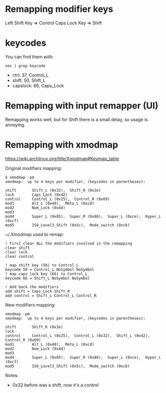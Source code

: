 # Remapping modifier keys

Left Shift Key => Control
Caps Lock  Key => Shift

# keycodes

You can find them with:

```
xev | grep keycode
```

- ctrl: 37, Control_L
- shift: 50, Shift_L
- capslock: 66, Caps_Lock

# Remapping with input remapper (UI)

Remapping works well, but for Shift there is a small delay, so usage is annoying.

# Remapping with xmodmap 

https://wiki.archlinux.org/title/Xmodmap#Keymap_table

Original modifiers mapping:

```
$ xmodmap -pm
xmodmap:  up to 4 keys per modifier, (keycodes in parentheses):

shift       Shift_L (0x32),  Shift_R (0x3e)
lock        Caps_Lock (0x42)
control     Control_L (0x25),  Control_R (0x69)
mod1        Alt_L (0x40),  Meta_L (0xcd)
mod2        Num_Lock (0x4d)
mod3      
mod4        Super_L (0x85),  Super_R (0x86),  Super_L (0xce),  Hyper_L (0xcf)
mod5        ISO_Level3_Shift (0x5c),  Mode_switch (0xcb)
```

~/.Xmodmap used to remap:

```
! First clear ALL the modifiers involved in the remapping
clear shift
clear lock
clear control

! map shift key (50) to Control_L 
keycode 50 = Control_L NoSymbol NoSymbol
! map caps lock key (66) to Control_L 
keycode 66 = Shift_L NoSymbol NoSymbol

! Add back the modifiers
add shift = Caps_Lock Shift_R
add control = Shift_L Control_L Control_R
```

New modifiers mapping:

```
xmodmap -pm
xmodmap:  up to 4 keys per modifier, (keycodes in parentheses):

shift       Shift_R (0x3e)
lock      
control     Control_L (0x25),  Control_L (0x32),  Shift_L (0x42),  Control_R (0x69)
mod1        Alt_L (0x40),  Meta_L (0xcd)
mod2        Num_Lock (0x4d)
mod3      
mod4        Super_L (0x85),  Super_R (0x86),  Super_L (0xce),  Hyper_L (0xcf)
mod5        ISO_Level3_Shift (0x5c),  Mode_switch (0xcb)
```

Notes:
- 0x32 before was a shift, now it's a control